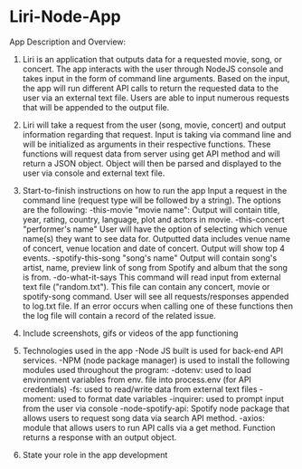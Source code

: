 # Liri-Node-App

App Description and Overview:

1. Liri is an application that outputs data for a requested movie, song, or concert. The app interacts with the user through NodeJS console and takes input in the form of command line arguments. Based on the input, the app will run different API calls to return the requested data to the user via an external text file. Users are able to input numerous requests that will be appended to the output file.

2. Liri will take a request from the user (song, movie, concert) and output information regarding that request. Input is taking via command line and will be initialized as arguments in their respective functions. These functions will request data from server using get API method and will return a JSON object. Object will then be parsed and displayed to the user via console and external text file.

3. Start-to-finish instructions on how to run the app
   Input a request in the command line (request type will be followed by a string). The options are the following:
   -this-movie "movie name":
   Output will contain title, year, rating, country, language, plot and actors in movie.
   -this-concert "performer's name"
   User will have the option of selecting which venue name(s) they want to see data for. Outputted data includes venue name of concert, venue location and date of concert. Output will show top 4 events.
   -spotify-this-song "song's name"
   Output will contain song's artist, name, preview link of song from Spotify and album that the song is from.
   -do-what-it-says
   This command will read input from external text file ("random.txt"). This file can contain any concert, movie or spotify-song command.
   User will see all requests/responses appended to log.txt file. If an error occurs when calling one of these functions then the log file will contain a record of the related issue.
4. Include screenshots, gifs or videos of the app functioning

5. Technologies used in the app
   -Node JS built is used for back-end API services.
   -NPM (node package manager) is used to install the following modules used throughout the program:
   -dotenv: used to load environment variables from env. file into process.env (for API credentials)
   -fs: used to read/write data from external text files
   -moment: used to format date variables
   -inquirer: used to prompt input from the user via console
   -node-spotify-api: Spotify node package that allows users to request song data via search API method.
   -axios: module that allows users to run API calls via a get method. Function returns a response with an output object.
6. State your role in the app development
